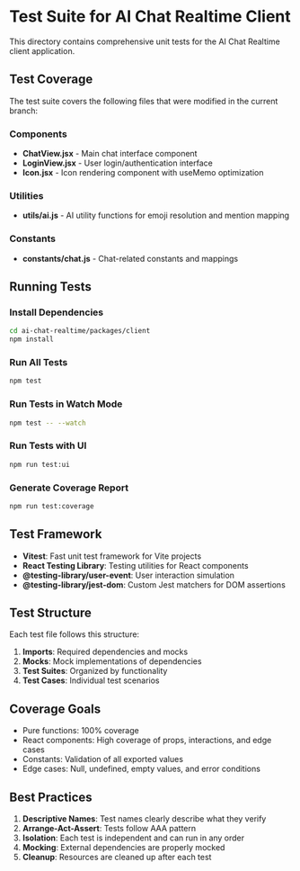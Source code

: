 # Test Suite for AI Chat Realtime Client

This directory contains comprehensive unit tests for the AI Chat Realtime client application.

## Test Coverage

The test suite covers the following files that were modified in the current branch:

### Components
- **ChatView.jsx** - Main chat interface component
- **LoginView.jsx** - User login/authentication interface
- **Icon.jsx** - Icon rendering component with useMemo optimization

### Utilities
- **utils/ai.js** - AI utility functions for emoji resolution and mention mapping

### Constants
- **constants/chat.js** - Chat-related constants and mappings

## Running Tests

### Install Dependencies
```bash
cd ai-chat-realtime/packages/client
npm install
```

### Run All Tests
```bash
npm test
```

### Run Tests in Watch Mode
```bash
npm test -- --watch
```

### Run Tests with UI
```bash
npm run test:ui
```

### Generate Coverage Report
```bash
npm run test:coverage
```

## Test Framework

- **Vitest**: Fast unit test framework for Vite projects
- **React Testing Library**: Testing utilities for React components
- **@testing-library/user-event**: User interaction simulation
- **@testing-library/jest-dom**: Custom Jest matchers for DOM assertions

## Test Structure

Each test file follows this structure:
1. **Imports**: Required dependencies and mocks
2. **Mocks**: Mock implementations of dependencies
3. **Test Suites**: Organized by functionality
4. **Test Cases**: Individual test scenarios

## Coverage Goals

- Pure functions: 100% coverage
- React components: High coverage of props, interactions, and edge cases
- Constants: Validation of all exported values
- Edge cases: Null, undefined, empty values, and error conditions

## Best Practices

1. **Descriptive Names**: Test names clearly describe what they verify
2. **Arrange-Act-Assert**: Tests follow AAA pattern
3. **Isolation**: Each test is independent and can run in any order
4. **Mocking**: External dependencies are properly mocked
5. **Cleanup**: Resources are cleaned up after each test
